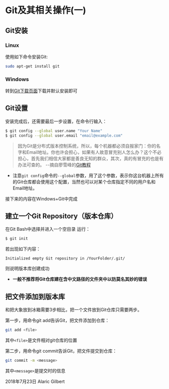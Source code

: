 # Git及其相关操作(一)

## Git安装

### Linux

使用如下命令安装Git:

```bash
sudo apt-get install git
```

### Windows

转到[Git下载页面](https://git-scm.com/downloads)下载并默认安装即可

## Git设置

安装完成后，还需要最后一步设置，在命令行输入：

```bash
$ git config --global user.name "Your Name"
$ git config --global user.email "email@example.com"
```

> 因为Git是分布式版本控制系统，所以，每个机器都必须自报家门：你的名字和Email地址。你也许会担心，如果有人故意冒充别人怎么办？这个不必担心，首先我们相信大家都是善良无知的群众，其次，真的有冒充的也是有办法可查的。 --摘自廖雪峰的[Git教程](https://www.liaoxuefeng.com/wiki/0013739516305929606dd18361248578c67b8067c8c017b000)

* 注意`git config`命令的`--global`参数，用了这个参数，表示你这台机器上所有的Git仓库都会使用这个配置，当然也可以对某个仓库指定不同的用户名和Email地址。

接下来的内容在Windows+Git中完成

## 建立一个Git Repository（版本仓库）

在Git Bash中选择并进入一个空目录 运行：

```bash
$ git init
```

若出现如下内容：

```
Initialized empty Git repository in /YourFolder/.git/
```

则说明版本库创建成功

* **一般不推荐将Git仓库建在含中文路径的文件夹中以防莫名其妙的错误**

## 把文件添加到版本库

和把大象放到冰箱需要3步相比，把一个文件放到Git仓库只需要两步。

第一步，用命令git add告诉Git，把文件添加到仓库：
```bash
git add <file> 
```
其中`<file>`是文件相对git仓库的位置

第二步，用命令git commit告诉Git，把文件提交到仓库：
```bash
git commit -m <message>
```
其中`<message>`是提交时的信息

2018年7月23日
Alaric Gilbert
